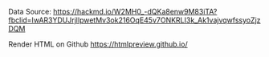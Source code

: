 Data Source:
https://hackmd.io/W2MH0_-dQKa8enw9M83iTA?fbclid=IwAR3YDUJrjllpwetMv3ok216OqE45v7ONKRLI3k_Ak1vajvqwfssyoZjzDQM

Render HTML on Github
https://htmlpreview.github.io/
